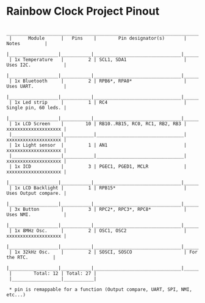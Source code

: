 # Rainbow Clock Project Pinout

     ______________________________________________________________________________________
     |      Module      |   Pins    |        Pin designator(s)       |        Notes         |
     |__________________|___________|________________________________|______________________|
     | 1x Temperature   |         2 | SCL1, SDA1                     | Uses I2C.            |
     |__________________|___________|________________________________|______________________|
     | 1x Bluetooth     |         2 | RPB6*, RPA0*                   | Uses UART.           |
     |__________________|___________|________________________________|______________________|
     | 1x Led strip     |         1 | RC4                            | Single pin, 60 leds. |
     |__________________|___________|________________________________|______________________|
     | 1x LCD Screen    |        10 | RB10..RB15, RC0, RC1, RB2, RB3 | xxxxxxxxxxxxxxxxxxxx |
     |__________________|___________|________________________________| xxxxxxxxxxxxxxxxxxxx |
     | 1x Light sensor  |         1 | AN1                            | xxxxxxxxxxxxxxxxxxxx |
     |__________________|___________|________________________________| xxxxxxxxxxxxxxxxxxxx |
     | 1x ICD           |         3 | PGEC1, PGED1, MCLR             | xxxxxxxxxxxxxxxxxxxx |
     |__________________|___________|________________________________|______________________|
     | 1x LCD Backlight |         1 | RPB15*                         | Uses Output compare. |
     |__________________|___________|________________________________|______________________|
     | 3x Button        |         3 | RPC2*, RPC3*, RPC8*            | Uses NMI.            |
     |__________________|___________|________________________________|______________________|
     | 1x 8MHz Osc.     |         2 | OSC1, OSC2                     | xxxxxxxxxxxxxxxxxxxx |
     |__________________|___________|________________________________|______________________|
     | 1x 32kHz Osc.    |         2 | SOSCI, SOSCO                   | For the RTC.         |
     |__________________|___________|________________________________|______________________|
     |        Total: 12 | Total: 27 |
     |__________________|___________|

     * pin is remappable for a function (Output compare, UART, SPI, NMI, etc...)
